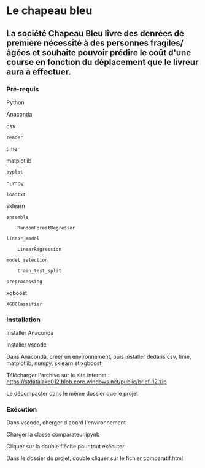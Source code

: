 # Le chapeau bleu




## La société Chapeau Bleu livre des denrées de première nécessité à des personnes fragiles/âgées et souhaite pouvoir prédire le coût d'une course en fonction du déplacement que le livreur aura à effectuer.


### Pré-requis

Python

Anaconda

csv

	reader
	
time

matplotlib

	pyplot
	
numpy

	loadtxt
	
sklearn

	ensemble
	
		RandomForestRegressor
		
	linear_model
	
		LinearRegression
		
	model_selection
	
		train_test_split
		
	preprocessing
	
xgboost

	XGBClassifier


### Installation

Installer Anaconda

Installer vscode

Dans Anaconda, creer un environnement, puis installer dedans csv, time, matplotlib, numpy, sklearn et xgboost

Télécharger l'archive sur le site internet :  https://stdatalake012.blob.core.windows.net/public/brief-12.zip

Le décompacter dans le même dossier que le projet


### Exécution

Dans vscode, cherger d'abord l'environnement

Charger la classe comparateur.ipynb

Cliquer sur la double flèche pour tout exécuter

Dans le dossier du projet, double cliquer sur le fichier comparatif.html